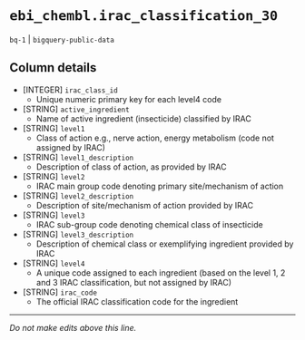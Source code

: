 # `ebi_chembl.irac_classification_30`
`bq-1` | `bigquery-public-data`

## Column details
* [INTEGER]   `irac_class_id`
  - Unique numeric primary key for each level4 code
* [STRING]    `active_ingredient`
  - Name of active ingredient (insecticide) classified by IRAC
* [STRING]    `level1`
  - Class of action e.g., nerve action, energy metabolism (code not assigned by IRAC)
* [STRING]    `level1_description`
  - Description of class of action, as provided by IRAC
* [STRING]    `level2`
  - IRAC main group code denoting primary site/mechanism of action
* [STRING]    `level2_description`
  - Description of site/mechanism of action provided by IRAC
* [STRING]    `level3`
  - IRAC sub-group code denoting chemical class of insecticide
* [STRING]    `level3_description`
  - Description of chemical class or exemplifying ingredient provided by IRAC
* [STRING]    `level4`
  - A unique code assigned to each ingredient (based on the level 1, 2 and 3 IRAC classification, but not assigned by IRAC)
* [STRING]    `irac_code`
  - The official IRAC classification code for the ingredient

-------------------------------------------------------------------------------
*Do not make edits above this line.*

